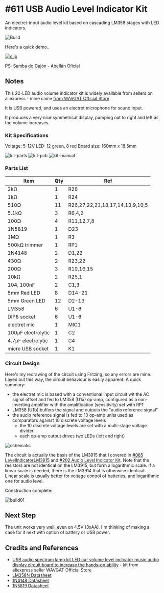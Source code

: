 # #611 USB Audio Level Indicator Kit

An electret-input audio level kit based on cascading LM358 stages with LED indicators.

![Build](./assets/UsbLedVolumeIndicatorKit_build.jpg?raw=true)

Here's a quick demo..

[![clip](https://img.youtube.com/vi/k13FuwNF-LE/0.jpg)](https://www.youtube.com/watch?v=k13FuwNF-LE)

PS: [Samba do Cajón - Abellán Oficial](https://www.youtube.com/watch?v=DX3VwDKX4Gc)

## Notes

This 20-LED audio volume indicator kit is widely available from sellers on aliexpress - mine came
[from WAVGAT Official Store](https://www.aliexpress.com/item/1005002730758395.html).

It is USB powered, and uses an electret microphone for sound input.

It produces a very nice symmetrical display, pumping out to right and left as the volume increases.

### Kit Specifications

Voltage: 5-12V
LED: 12 green, 8 red
Board size: 160mm x 18.5mm

![kit-parts](./assets/kit-parts.jpg?raw=true)
![kit-pcb](./assets/kit-pcb.jpg?raw=true)
![kit-manual](./assets/kit-manual.jpg?raw=true)

### Parts List

| Item                             | Qty  | Ref |
|----------------------------------|------|-----|
| 2kΩ                              | 1    | R28 |
| 1kΩ                              | 1    | R24 |
| 510Ω                             | 11   | R26,27,22,21,18,17,14,13,9,10,5 |
| 5.1kΩ                            | 3    | R6,4,2 |
| 100Ω                             | 4    | R11,12,7,8 |
| 1N5819                           | 1    | D23 |
| 1MΩ                              | 1    | R3 |
| 500kΩ trimmer                    | 1    | RP1 |
| 1N4148                           | 2    | D1,22 |
| 430Ω                             | 2    | R23,22 |
| 200Ω                             | 3    | R19,16,15 |
| 10kΩ                             | 2    | R25,1 |
| 104, 100nF                       | 2    | C1,3 |
| 5mm Red LED                      | 8    | D14-21 |
| 5mm Green LED                    | 12   | D2-13 |
| LM358                            | 6    | U1-6 |
| DIP8 socket                      | 6    | U1-6 |
| electret mic                     | 1    | MIC1 |
| 100µF electrolytic               | 1    | C2 |
| 4.7µF electrolytic               | 1    | C4 |
| micro USB socket                 | 1    | K1 |

### Circuit Design

Here's my redrawing of the circuit using Fritzing, so any errors are mine.
Layed out this way, the circuit behaviour is easily apparent. A quick summary:

* the electret mic is based with a conventional input circuit wit the AC signal offset and fed to LM358 (U1a) op-amp, configured as a non-inverting amplifier with the amplification (sensitivity) set with RP1
* LM358 (U1b) buffers the signal and outputs the "audio reference signal"
* the audio reference signal is fed to 10 op-amp units used as comparators against 10 discrete voltage levels
    * the 10 discrete voltage levels are set with a multi-stage voltage divider
    * each op-amp output drives two LEDs (left and right)

![schematic](./assets/UsbLedVolumeIndicatorKit_schematic.jpg?raw=true)

The circuit is actually the basis of the LM3915 that I covered in 
[#065 LevelIndicatorLM3915](https://leap.tardate.com/playground/LevelIndicatorLM3915/) and 
[#202 Audio Level Indicator Kit](https://leap.tardate.com/audio/visualization/audiolevelindicatorkit/).
Note that the resistors are not identical on the LM3915, but form a logarithmic scale. If a linear scale is needed, there is the LM3914 that is otherwise identical. Linear scale is usually better for voltage control of batteries, and logarithmic one for audio level.

Construction complete:

![build01](./assets/build01.jpg?raw=true)

## Next Step

The unit works very well, even on 4.5V (3xAA).
I'm thinking of making a case for it next with option of battery or USB power.

## Credits and References

* [USB audio spectrum lamp kit LED car volume level indicator music audio display circuit board to increase the hands-on ability](https://www.aliexpress.com/item/1005002730758395.html) - kit from aliexpress seller WAVGAT Official Store
* [LM358N Datasheet](https://www.futurlec.com/Linear/LM358N.shtml)
* [1N4148 Datasheet](https://www.futurlec.com/Diodes/1N4148.shtml)
* [1N5819 Datasheet](https://www.futurlec.com/Diodes/1N5819.shtml)
